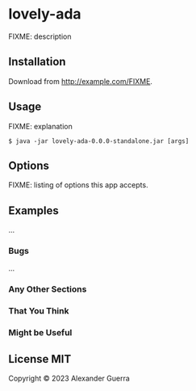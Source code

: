 # lovely-ada

FIXME: description

## Installation

Download from http://example.com/FIXME.

## Usage

FIXME: explanation

    $ java -jar lovely-ada-0.0.0-standalone.jar [args]

## Options

FIXME: listing of options this app accepts.

## Examples

...

### Bugs

...

### Any Other Sections
### That You Think
### Might be Useful

## License MIT

Copyright © 2023 Alexander Guerra
